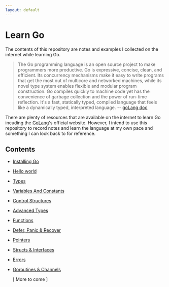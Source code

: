```yaml
---
layout: default
---
```

# Learn Go

The contents of this repository are notes and examples I collected on the internet while learning Go. 

> The Go programming language is an open source project to make programmers more productive. Go is expressive, concise, clean, and efficient. Its concurrency mechanisms make it easy to write programs that get the most out of multicore and networked machines, while its novel type system enables flexible and modular program construction. Go compiles quickly to machine code yet has the convenience of garbage collection and the power of run-time reflection. It's a fast, statically typed, compiled language that feels like a dynamically typed, interpreted language.
 -- [goLang doc](https://golang.org/doc/)

There are plenty of resources that are available on the internet to learn Go incuding the [GoLang](https://golang.org/doc/)'s official website. However, I intend to use this repository to record notes and learn the language at my own pace and something I can look back to for reference.

## Contents


* [Installing Go](./lessons/installing.html)
* [Hello world](./lessons/helloworld.html)
* [Types](./lessons/types.html)
* [Variables And Constants](./lessons/variables.html)
* [Control Structures](./lessons/controls.html)
* [Advanced Types](./lessons/advancedtypes.html)
* [Functions](./lessons/functions.html)
* [Defer, Panic & Recover](./lessons/deferpanicrecover.html)
* [Pointers](./lessons/pointers.html)
* [Structs & Interfaces](./lessons/structsinterfaces.html)
* [Errors](./lessons/errors.html)
* [Goroutines & Channels](./lessons/goroutineschannels.html)
  
  [ More to come ]